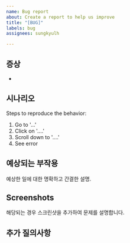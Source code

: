 ```yaml
---
name: Bug report
about: Create a report to help us improve
title: "[BUG]"
labels: bug
assignees: sungkyulh

---
```


## 증상
- 

## 시나리오

Steps to reproduce the behavior:
1. Go to '...'
2. Click on '....'
3. Scroll down to '....'
4. See error

## 예상되는 부작용
예상한 일에 대한 명확하고 간결한 설명.

## Screenshots
해당되는 경우 스크린샷을 추가하여 문제를 설명합니다.

## 추가 질의사항
